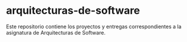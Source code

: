 # arquitecturas-de-software
Este repositorio contiene los proyectos y entregas correspondientes a la asignatura de Arquitecturas de Software. 
